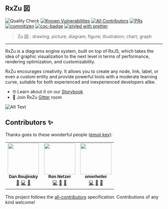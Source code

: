 ## RxZu 図 

>

![Quality Check](https://github.com/Vonage/rxzu/workflows/Quality%20Check/badge.svg)
[![Known Vulnerabilities](https://snyk.io/test/github/Vonage/rxzu/badge.svg)](https://snyk.io/test/github/DanielNetzer/rxzu) <!-- ALL-CONTRIBUTORS-BADGE:START - Do not remove or modify this section -->[![All Contributors](https://img.shields.io/badge/all_contributors-3-orange.svg)](#contributors-)<!-- ALL-CONTRIBUTORS-BADGE:END --> [![PRs](https://img.shields.io/badge/PRs-welcome-brightgreen.svg)](https://github.com/Vonage/rxzu)
[![commitizen](https://img.shields.io/badge/commitizen-friendly-brightgreen.svg)](http://commitizen.github.io/cz-cli/)
[![coc-badge](https://img.shields.io/badge/codeof-conduct-ff69b4.svg)](https://github.com/Vonage/rxzu/blob/main/CODE_OF_CONDUCT.md)
[![styled with prettier](https://img.shields.io/badge/styled_with-prettier-ff69b4.svg)](https://github.com/prettier/prettier)

> Zu 図 : drawing; picture; diagram; figure; illustration; chart; graph

---

RxZu is a diagrams engine system, built on top of RxJS, which takes the idea of graphic visualization to the next level in terms of performance, rendering optimization, and customizability.

RxZu encourages creativity. It allows you to create any node, link, label, or even a custom entity and provide powerful tools with a moderate learning curve, suitable for both experienced and inexperienced developers alike.

- 🤓 Learn about it on our [Storybook](https://vonage.github.io/rxzu)
- 🍄 Join RxZu [Gitter](https://gitter.im/vonage-rxzu/community) room

![Alt Text](https://github.com/Vonage/rxzu/raw/main/assets/dragndropexample.gif)
## Contributors ✨

Thanks goes to these wonderful people ([emoji key](https://allcontributors.org/docs/en/emoji-key)):

<!-- ALL-CONTRIBUTORS-LIST:START - Do not remove or modify this section -->
<!-- prettier-ignore-start -->
<!-- markdownlint-disable -->
<table>
  <tr>
    <td align="center"><a href="https://github.com/danzrou"><img src="https://avatars3.githubusercontent.com/u/6433766?v=4" width="100px;" alt=""/><br /><sub><b>Dan Roujinsky</b></sub></a><br /><a href="https://github.com/Vonage/rxzu/commits?author=danzrou" title="Documentation">📖</a> <a href="https://github.com/Vonage/rxzu/commits?author=danzrou" title="Code">💻</a> <a href="#ideas-danzrou" title="Ideas, Planning, & Feedback">🤔</a></td>
    <td align="center"><a href="https://github.com/ronnetzer"><img src="https://avatars2.githubusercontent.com/u/1116785?v=4" width="100px;" alt=""/><br /><sub><b>Ron Netzer</b></sub></a><br /><a href="https://github.com/Vonage/rxzu/commits?author=ronnetzer" title="Code">💻</a> <a href="#ideas-ronnetzer" title="Ideas, Planning, & Feedback">🤔</a> <a href="https://github.com/Vonage/rxzu/commits?author=ronnetzer" title="Documentation">📖</a></td>
    <td align="center"><a href="https://github.com/omerheller"><img src="https://avatars0.githubusercontent.com/u/18534185?v=4" width="100px;" alt=""/><br /><sub><b>omerheller</b></sub></a><br /><a href="https://github.com/Vonage/rxzu/commits?author=omerheller" title="Code">💻</a> <a href="#ideas-omerheller" title="Ideas, Planning, & Feedback">🤔</a> <a href="https://github.com/Vonage/rxzu/commits?author=omerheller" title="Documentation">📖</a></td>
  </tr>
</table>

<!-- markdownlint-enable -->
<!-- prettier-ignore-end -->
<!-- ALL-CONTRIBUTORS-LIST:END -->

This project follows the [all-contributors](https://github.com/all-contributors/all-contributors) specification. Contributions of any kind welcome!

